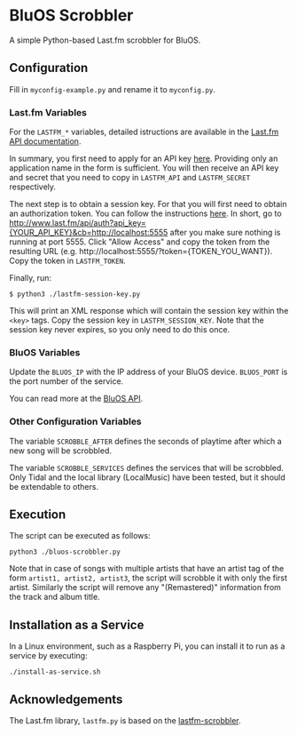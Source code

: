 # BluOS Scrobbler

A simple Python-based Last.fm scrobbler for BluOS.

## Configuration

Fill in `myconfig-example.py` and rename it to `myconfig.py`.

### Last.fm Variables

For the `LASTFM_*` variables, detailed istructions are available in the [Last.fm API documentation](https://www.last.fm/api).

In summary, you first need to apply for an API key [here](https://www.last.fm/api/account/create). Providing only an application name in the form is sufficient. You will then receive an API key and secret that you need to copy in `LASTFM_API` and `LASTFM_SECRET` respectively.

The next step is to obtain a session key. For that you will first need to obtain an authorization token. You can follow the instructions [here](https://github.com/huberf/lastfm-scrobbler). In short, go to http://www.last.fm/api/auth?api_key={YOUR_API_KEY}&cb=http://localhost:5555 after you make sure nothing is running at port 5555. Click "Allow Access" and copy the token from the resulting URL (e.g. http://localhost:5555/?token={TOKEN_YOU_WANT}). Copy the token in `LASTFM_TOKEN`.

Finally, run:

`$ python3 ./lastfm-session-key.py`

This will print an XML response which will contain the session key within the `<key>` tags. Copy the session key in `LASTFM_SESSION_KEY`. Note that the session key never expires, so you only need to do this once.

### BluOS Variables

Update the `BLUOS_IP` with the IP address of your BluOS device. `BLUOS_PORT` is the port number of the service.

You can read more at the [BluOS API](https://bluos.net/wp-content/uploads/2020/06/Custom-Integration-API-v1.0.pdf).

### Other Configuration Variables

The variable `SCROBBLE_AFTER` defines the seconds of playtime after which a new song will be scrobbled. 

The variable `SCROBBLE_SERVICES` defines the services that will be scrobbled. Only Tidal and the local library (LocalMusic) have been tested, but it should be extendable to others.


## Execution

The script can be executed as follows:

`python3 ./bluos-scrobbler.py`

Note that in case of songs with multiple artists that have an artist tag of the form `artist1, artist2, artist3`, the script will scrobble it with only the first artist. Similarly the script will remove any "(Remastered)" information from the track and album title.


## Installation as a Service

In a Linux environment, such as a Raspberry Pi, you can install it to run as a service by executing:

`./install-as-service.sh`

## Acknowledgements

The Last.fm library, `lastfm.py` is based on the [lastfm-scrobbler](https://github.com/huberf/lastfm-scrobbler).
